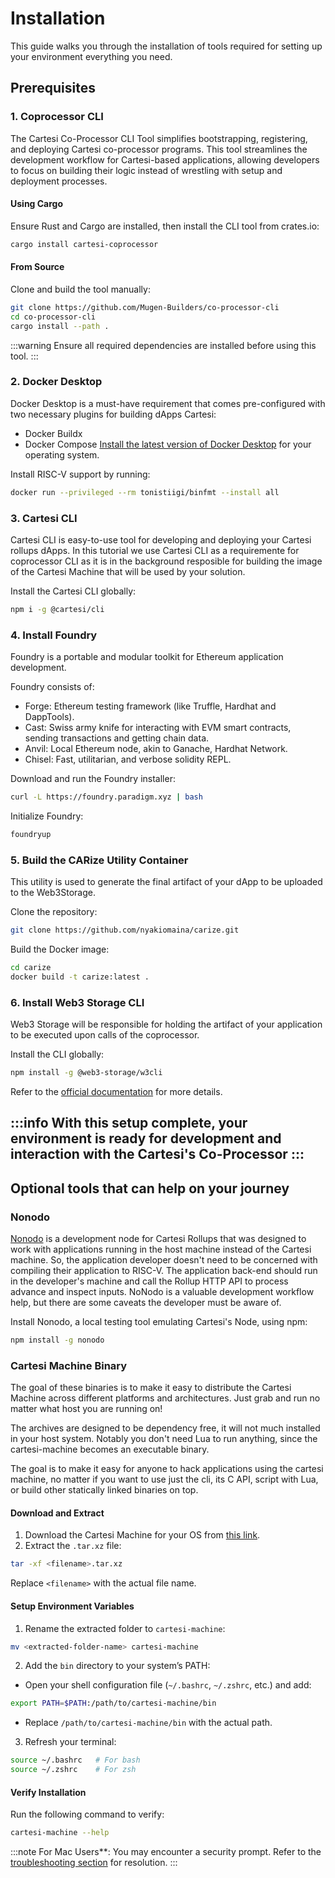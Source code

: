 # Installation

This guide walks you through the installation of tools required for setting up your environment everything you need.

## Prerequisites

### 1. **Coprocessor CLI**
The Cartesi Co-Processor CLI Tool simplifies bootstrapping, registering, and deploying Cartesi co-processor programs. This tool streamlines the development workflow for Cartesi-based applications, allowing developers to focus on building their logic instead of wrestling with setup and deployment processes.

#### Using Cargo
Ensure Rust and Cargo are installed, then install the CLI tool from crates.io:
```bash
cargo install cartesi-coprocessor
```

#### From Source
Clone and build the tool manually:
```bash
git clone https://github.com/Mugen-Builders/co-processor-cli
cd co-processor-cli
cargo install --path .
```

:::warning 
Ensure all required dependencies are installed before using this tool.
:::

### 2. **Docker Desktop**
Docker Desktop is a must-have requirement that comes pre-configured with two necessary plugins for building dApps Cartesi:

- Docker Buildx
- Docker Compose
[Install the latest version of Docker Desktop](https://www.docker.com/products/docker-desktop/) for your operating system.

Install RISC-V support by running:
```bash
docker run --privileged --rm tonistiigi/binfmt --install all
```

### 3. **Cartesi CLI**
Cartesi CLI is easy-to-use tool for developing and deploying your Cartesi rollups dApps. In this tutorial we use Cartesi CLI as a requiremente for coprocessor CLI as it is in the background resposible for building the image of the Cartesi Machine that will be used by your solution.

Install the Cartesi CLI globally:
```bash
npm i -g @cartesi/cli
```

### 4. **Install Foundry**
Foundry is a portable and modular toolkit for Ethereum application development.

Foundry consists of:

- Forge: Ethereum testing framework (like Truffle, Hardhat and DappTools).
- Cast: Swiss army knife for interacting with EVM smart contracts, sending transactions and getting chain data.
- Anvil: Local Ethereum node, akin to Ganache, Hardhat Network.
- Chisel: Fast, utilitarian, and verbose solidity REPL.

Download and run the Foundry installer:
```bash
curl -L https://foundry.paradigm.xyz | bash
```
Initialize Foundry:
```bash
foundryup
```

### 5. **Build the CARize Utility Container**

This utility is used to generate the final artifact of your dApp to be uploaded to the Web3Storage.

Clone the repository:
   ```bash
   git clone https://github.com/nyakiomaina/carize.git
   ```
Build the Docker image:
   ```bash
   cd carize
   docker build -t carize:latest .
   ```

### 6. **Install Web3 Storage CLI**

Web3 Storage will be responsible for holding the artifact of your application to be executed upon calls of the coprocessor.

Install the CLI globally:
```bash
npm install -g @web3-storage/w3cli
```

Refer to the [official documentation](https://web3.storage/docs/w3cli/) for more details.

:::info
With this setup complete, your environment is ready for development and interaction with the Cartesi's Co-Processor
:::
---

## Optional tools that can help on your journey

### Nonodo
[Nonodo](https://github.com/Calindra/nonodo) is a development node for Cartesi Rollups that was designed to work with applications running in the host machine instead of the Cartesi machine. So, the application developer doesn't need to be concerned with compiling their application to RISC-V. The application back-end should run in the developer's machine and call the Rollup HTTP API to process advance and inspect inputs. NoNodo is a valuable development workflow help, but there are some caveats the developer must be aware of.

Install Nonodo, a local testing tool emulating Cartesi's Node, using npm:
```bash
npm install -g nonodo
```

### Cartesi Machine Binary

The goal of these binaries is to make it easy to distribute the Cartesi Machine across different platforms and architectures. Just grab and run no matter what host you are running on!

The archives are designed to be dependency free, it will not much installed in your host system. Notably you don't need Lua to run anything, since the cartesi-machine becomes an executable binary.

The goal is to make it easy for anyone to hack applications using the cartesi machine, no matter if you want to use just the cli, its C API, script with Lua, or build other statically linked binaries on top.

#### Download and Extract
1. Download the Cartesi Machine for your OS from [this link](https://github.com/edubart/cartesi-machine-everywhere/releases).
2. Extract the `.tar.xz` file:
```bash
tar -xf <filename>.tar.xz
```
Replace `<filename>` with the actual file name.

#### Setup Environment Variables
1. Rename the extracted folder to `cartesi-machine`:
```bash
mv <extracted-folder-name> cartesi-machine
```
2. Add the `bin` directory to your system’s PATH:
- Open your shell configuration file (`~/.bashrc`, `~/.zshrc`, etc.) and add:
```bash
export PATH=$PATH:/path/to/cartesi-machine/bin
```
- Replace `/path/to/cartesi-machine/bin` with the actual path.

3. Refresh your terminal:
```bash
source ~/.bashrc   # For bash
source ~/.zshrc    # For zsh
```

#### Verify Installation
Run the following command to verify:
```bash
cartesi-machine --help
```

:::note 
For Mac Users**: You may encounter a security prompt. Refer to the [troubleshooting section](./troubleshooting#cartesi-machine-blocked-by-mac-security) for resolution. :::

